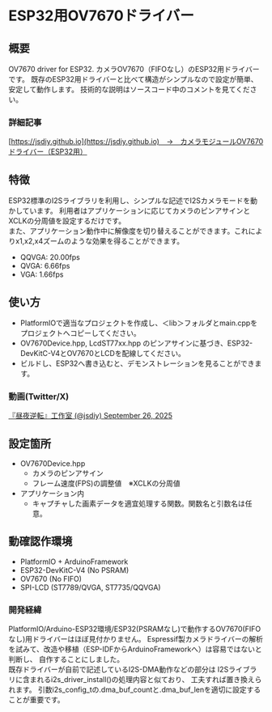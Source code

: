 # ESP32用OV7670ドライバー

## 概要
OV7670 driver for ESP32. カメラOV7670（FIFOなし）のESP32用ドライバーです。
既存のESP32用ドライバーと比べて構造がシンプルなので設定が簡単、安定して動作します。
技術的な説明はソースコード中のコメントを見てください。

### 詳細記事
[https://jsdiy.github.io](https://jsdiy.github.io)　→　カメラモジュールOV7670ドライバー（ESP32用）

## 特徴
ESP32標準のI2Sライブラリを利用し、シンプルな記述でI2Sカメラモードを動かしています。
利用者はアプリケーションに応じてカメラのピンアサインとXCLKの分周値を設定するだけです。  
また、アプリケーション動作中に解像度を切り替えることができます。これによりx1,x2,x4ズームのような効果を得ることができます。
- QQVGA: 20.00fps
- QVGA: 6.66fps
- VGA: 1.66fps

## 使い方
- PlatformIOで適当なプロジェクトを作成し、＜lib＞フォルダとmain.cppをプロジェクトへコピーしてください。
- OV7670Device.hpp, LcdST77xx.hpp のピンアサインに基づき、ESP32-DevKitC-V4とOV7670とLCDを配線してください。
- ビルドし、ESP32へ書き込むと、デモンストレーションを見ることができます。

### 動画(Twitter/X)
[『昼夜逆転』工作室 (@jsdiy) September 26, 2025](https://twitter.com/jsdiy/status/1971547894042984603)

## 設定箇所
- OV7670Device.hpp
	- カメラのピンアサイン
	- フレーム速度(FPS)の調整値　※XCLKの分周値
- アプリケーション内
	- キャプチャした画素データを適宜処理する関数。関数名と引数名は任意。

## 動確認作環境
- PlatformIO + ArduinoFramework
- ESP32-DevKitC-V4 (No PSRAM)
- OV7670 (No FIFO)
- SPI-LCD (ST7789/QVGA, ST7735/QQVGA)

### 開発経緯
PlatformIO/Arduino-ESP32環境/ESP32(PSRAMなし)で動作するOV7670(FIFOなし)用ドライバーはほぼ見付かりません。
Espressif製カメラドライバーの解析を試みて、改造や移植（ESP-IDFからArduinoFrameworkへ）は容易ではないと判断し、
自作することにしました。  
既存ドライバーが自前で記述しているI2S-DMA動作などの部分は
I2Sライブラリに含まれるi2s_driver_install()の処理内容と似ており、 工夫すれば置き換えられます。
引数i2s_config_tの.dma_buf_countと.dma_buf_lenを適切に設定することが重要です。
